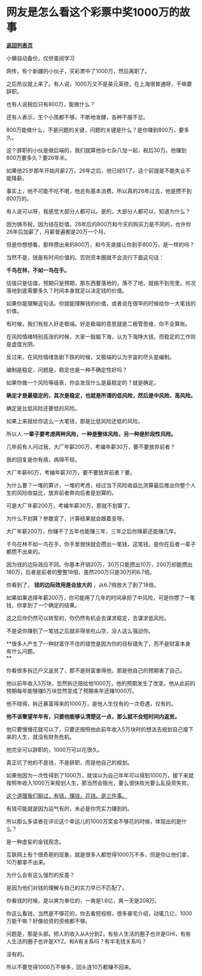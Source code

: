 # 网友是怎么看这个彩票中奖1000万的故事

[**返回列表页**](/gzh/记忆承载3)

小懒自动备份，仅供查阅学习

网传，有个新疆的小伙子，买彩票中了1000万，然后离职了。  

  

之后热议就上来了。有人说，1000万又不是美元英镑，在上海很普通呀，干嘛要辞职。

  

也有人说税后只有800万，能做什么？  

  

还有人表示，生个小孩都不够。不断地发酵，各种不服不忿。

  

800万能做什么，不是问题的关键，问题的关键是什么？是你赚到800万，要多久。  

  

这个辞职的小伙是做后端的，我们就算他杂七杂八加一起，税后30万。他赚到800万要多久？要26年半。

  

如果他25岁那年开始月薪2万，26年之后，他已经51了。这个前提是不能失业不能降薪。

  

事实上，他不可能不吃不喝，他总有基本消费。所以真的26年过去，他是攒不到800万的。  

  

有人说可以呀，我感觉大部分人都可以。是的，大部分人都可以，知道为什么？

  

因为铸币税，因为钱在贬值，26年后的800万和今天的购买力是不同的，也许你26年后加薪了，月薪普遍都是20万一个月。

  

但是你想想看，那样攒出来的800万，和今天直接让你到手800万，是一样的吗？  

  

当然不是，钱是有时间价值的。否则资本圈就不会流行下面这句话：  

  

 **千鸟在林，不如一鸟在手。**

  

估值只是估值，预期只是预期，那东西要落地的，落不了地，就揣不到兜里。何况落地到底需要多久？时间本身就足以决定钱的价值。  

  

如果你能理解这句话，你就能理解钱的价值，或者说在很早的时候给你一大笔钱的价值。  

  

有时候，我们有些人好走极端。好走极端的意思就是二极管思维，你不会算账。

  

在风险情绪特别高涨的时候，大家一股脑下海，认为下海挣大钱，而稳定的工作则是虚度光阴。  

  

反过来，在风险情绪急剧下跌的时候，又极端的认为宇宙的尽头是编制。

  

编制是稳定，问题是，稳定也是一种不确定性好吗？

  

如果你做一个风险等级表，你会发现什么是最稳定的？就是确定。  

  

 **确定才是最稳定的，其次是稳定，也就是所谓的低风险，然后是中风险，高风险。**

  

确定是比低风险还要低的风险。  

  

如果上来就给你这么一大笔钱，那是比低风险还低的风险。  

  

所以人 **一辈子要考虑两种风险，一种是整体风险，另一种是阶段性风险。**  

  

几年前有人问过我，大厂年薪200万，考编年薪30万，要不要放弃前者？  

  

我的回复是你有病，病得不轻。  

  

大厂年薪60万，考编年薪30万，要不要放弃前者？要。  

  

为什么要？一堆的算计，一堆的考虑，经过当下风险收益比测算最后推出你整个人生的风险收益比，放弃前者奔向后者是划算的。  

  

可是大厂年薪200万，考编年薪30万，那就不划算了。

  

为什么不划算？参数变了，计算结果就会跟着变呀。  

  

大厂年薪200万，你赚不了五年也能赚三年，三年之后你降薪还能赚几年。  

  

千鸟在林不如一鸟在手，你手里很快就会攒出一笔钱，这笔钱，是你在后者一辈子都攒不出来的。  

  

因为钱的边际效应不同。你基本开销20万，30万只能攒出10万，200万却能攒出180万，后者是前者的整整18倍，虽然200万只是30万的6.7倍。

  

你看到了， **钱的边际效用是会放大的** ，从6.7倍放大了到了18倍。

  

如果如果选择年薪200万，你可能用了几年的时间承担了中风险，可是你攒了一笔钱，你拿到了一个确定的结果。

  

这之后你仍然可以转型的，你仍然有机会去谋求稳定，去谋求低风险。  

  

不是说你赚到了一笔钱之后就非得坐吃山空，没人这么强迫你。  

  

 **很多人产生了一种财富守不住的错觉是因为你的目标错失了，而不是财富本身有什么问题。  
**

  

你看很多拆迁户又返贫了，那不是财富害得他，那是他自己的预期害了自己。  

  

他以前年收入5万块，忽然拆迁赔给他1000万，他的预期发生了改变。他从此前的预期每年能够赚5万块忽然变成了预期来年还赚1000万。  

  

他不晓得，拆迁暴富得来的1000万，是他人生仅有的一次奇遇，仅有的。

  

 **他不该奢望年年有，只要他能够认清楚这一点，那么就不会短时间内返贫。**

  

他只要慢慢花就可以了，只要还按照他此前年收入5万块时的想法去规划自己接下来的人生，就没有财务危机。  

  

他完全可以辞职的，1000万可以花很久。  

  

真正坑了他的不是钱，不是辞职，而是他自己的规划。

  

如果他因为一次性得到了1000万，就误以为自己年年可以得到1000万，接下来就按照年收入1000万来规划人生，那当然会赔光，要么很快败光要么乱投资失败。  

  

[这个道理我们聊过，有钱，赚钱，花钱。是三件事。  
](http://mp.weixin.qq.com/s?__biz=MzU0MjYwNDU2Mw==&mid=2247507378&idx=1&sn=6abd6252246e4f6ab7310dee360103ee&chksm=fb1ab1cecc6d38d878d6c7b999200d3df6f51e8aaf600dbe04d27bd64738881119a7e2b11aab&scene=21#wechat_redirect)

  

有钱可能就是因为运气有的，未必是你凭实力赚到的。  

  

所以那么多读者在评论这个幸运儿的1000万奖金不够花的时候，体现出的是什么？

  

是一种虚妄的金钱观念。

  

互联网上有个很奇葩的现象，就是很多人都觉得1000万不多，但是你让他们拿，10万都拿不出来。  

  

为什么会有这么强烈的反差？  

  

是因为他们对钱的理解与自己的实力早已不匹配了。

  

你看钱的时候，是以爽为单位的，一爽是1.6亿，爽一天是208万。

  

你这么看钱，当然是不够花的，你去看短视频，很多豪宅介绍，动辄几亿，1000万能干嘛？好像验资的资格都不够。

  

问题是，那是头部。把人的收入从A分到Z，有些人生活的圈子也许是GHI，有些人生活的圈子也许是XYZ。和A有关系吗？有半毛钱关系吗？

  

没有的。  

  

所以不要觉得1000万不够多，回头连10万都赚不回来。

